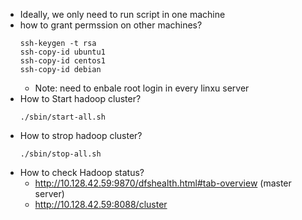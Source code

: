 * Ideally, we only need to run script in one machine
* how to grant permssion on other machines?
  ```
  ssh-keygen -t rsa
  ssh-copy-id ubuntu1
  ssh-copy-id centos1
  ssh-copy-id debian
  ```
  * Note: need to enbale root login in every linxu server
* How to Start hadoop cluster?
  ```
  ./sbin/start-all.sh
  ```
* How to strop hadoop cluster?
  ```
  ./sbin/stop-all.sh
  ```
* How to check Hadoop status?
  * http://10.128.42.59:9870/dfshealth.html#tab-overview  (master server)
  * http://10.128.42.59:8088/cluster